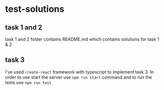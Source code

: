 # test-solutions

## task 1 and 2

task 1 and 2 folder contains README.md which contains solutions for task 1 & 2 

## task 3

I've used `create-react` framework with typescript to implement task 3. 
In order to use start the server use `npm run start` command and to run the 
tests use `npm run test` 

